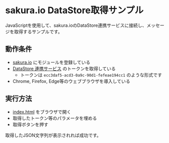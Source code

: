 # sakura.io DataStore取得サンプル

JavaScriptを使用して、sakura.ioのDataStore連携サービスに接続し、メッセージを取得するサンプルです。


## 動作条件

- [sakura.io](https://sakura.io/) にモジュールを登録している
- [DataStore 連携サービス](https://sakura.io/docs/pages/spec/platform/data-integration/datastore.html) のトークンを取得している
  - トークンは `ecc3daf5-acd3-0a9c-90d1-fefeae194cc1` のような形式です
- Chrome, Firefox, Edge等のウェブブラウザを導入している


## 実行方法


- [index.html](https://sakuraio.github.io/sakuraio-samples/js/datastore/index.html) をブラウザで開く
- 取得したトークン等のパラメータを埋める
- 取得ボタンを押す

取得したJSON文字列が表示されれば成功です。
